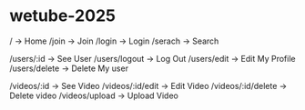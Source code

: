# wetube-2025

/ -> Home
/join -> Join
/login -> Login
/serach -> Search

/users/:id -> See User
/users/logout -> Log Out
/users/edit -> Edit My Profile
/users/delete -> Delete My user

/videos/:id -> See Video
/videos/:id/edit -> Edit Video
/videos/:id/delete -> Delete video
/videos/upload -> Upload Video

